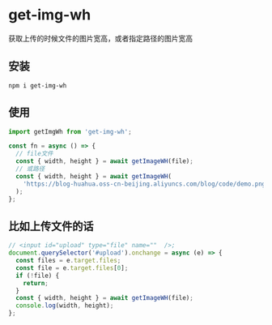 # get-img-wh

获取上传的时候文件的图片宽高，或者指定路径的图片宽高

## 安装

```shell
npm i get-img-wh
```

## 使用

```js
import getImgWh from 'get-img-wh';

const fn = async () => {
  // file文件
  const { width, height } = await getImageWH(file);
  // 或路径
  const { width, height } = await getImageWH(
    'https://blog-huahua.oss-cn-beijing.aliyuncs.com/blog/code/demo.png'
  );
};
```

## 比如上传文件的话

```js
// <input id="upload" type="file" name=""  />;
document.querySelector('#upload').onchange = async (e) => {
  const files = e.target.files;
  const file = e.target.files[0];
  if (!file) {
    return;
  }
  const { width, height } = await getImageWH(file);
  console.log(width, height);
};
```
